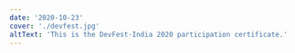 ```yaml
---
date: '2020-10-23'
cover: './devfest.jpg'
altText: 'This is the DevFest-India 2020 participation certificate.'
---
```

